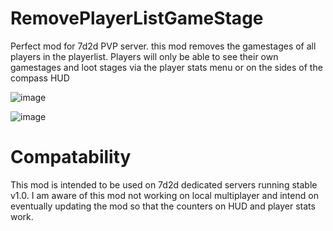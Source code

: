 # RemovePlayerListGameStage
Perfect mod for 7d2d PVP server. this mod removes the gamestages of all players in the playerlist. Players will only be able to see their own gamestages and loot stages via the player stats menu or on the sides of the compass HUD

![image](https://github.com/user-attachments/assets/18c577aa-355c-445a-bde4-46de22d6829d)

![image](https://github.com/user-attachments/assets/4fdc2cb0-6447-4502-b87c-39d1a1c386c2)

# Compatability
This mod is intended to be used on 7d2d dedicated servers running stable v1.0. I am aware of this mod not working on local multiplayer and intend on eventually updating the mod so that the counters on HUD and player stats work.
